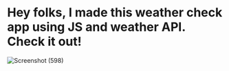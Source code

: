 # Hey folks, I made this weather check app using JS and weather API. Check it out!
![Screenshot (598)](https://user-images.githubusercontent.com/76551267/148806531-d548a9e9-374f-4d9d-9002-5d280b87f787.png)
